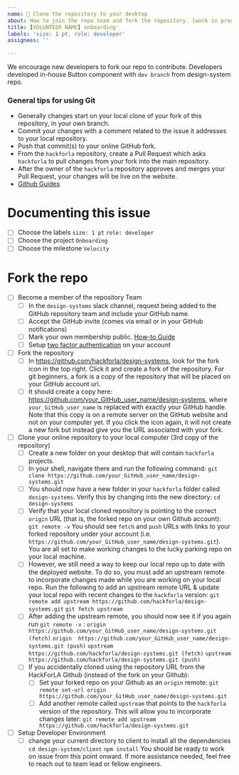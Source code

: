 ```yaml
---
name: 📱 Clone the repository to your desktop
about: How to join the repo team and fork the repository. [work in progress]
title: [VOLUNTEER NAME] onboarding'
labels: 'size: 1 pt, role: developer'
assignees: ''

---
```

We encourage new developers to fork our repo to contribute. Developers developed in-house Button component with `dev branch` from design-system repo.

### General tips for using Git

* Generally changes start on your local clone of your fork of this repository, in your own branch.
* Commit your changes with a comment related to the issue it addresses to your local repository.
* Push that commit(s) to your online GitHub fork.
* From the `hackforla` repository, create a Pull Request which asks `hackforla` to pull changes from your fork into the main repository.
* After the owner of the `hackforla` repository approves and merges your Pull Request, your changes will be live on the website. 
* [Github Guides](https://guides.github.com/) 

# Documenting this issue
- [ ] Choose the labels `size: 1 pt` `role: developer`
- [ ] Choose the project `Onboarding`
- [ ] Choose the milestone `Velocity`

# Fork the repo 

- [ ] Become a member of the repository Team
  - [ ] In the `design-systems` slack channel, request being added to the GitHub repository team and include your GitHub name. 
  - [ ] Accept the GitHub invite (comes via email or in your GitHub notifications)
  - [ ] Mark your own membership public. [How-to Guide](https://help.github.com/en/articles/publicizing-or-hiding-organization-membership#changing-the-visibility-of-your-organization-membership)
  - [ ] Setup [two factor authentication](https://docs.github.com/en/github/authenticating-to-github/configuring-two-factor-authentication) on your account
- [ ] Fork the repository
  - [ ] In https://github.com/hackforla/design-systems, look for the fork icon in the top right. Click it and create a fork of the repository. For git beginners, a fork is a copy of the repository that will be placed on your GitHub account url.
  - [ ] It should create a copy here: https://github.com/your_GitHub_user_name/design-systems, where `your_GitHub_user_name` is replaced with exactly your GitHub handle. Note that this copy is on a remote server on the GitHub website and not on your computer yet. If you click the icon again, it will not create a new fork but instead give you the URL associated with your fork.
- [ ] Clone your online repository to your local computer (3rd copy of the repository)
  - [ ] Create a new folder on your desktop that will contain `hackforla` projects.
  - [ ] In your shell, navigate there and run the following command: ```git clone https://github.com/your_GitHub_user_name/design-systems.git```
  - [ ] You should now have a new folder in your `hackforla` folder called `design-systems`. Verify this by changing into the new directory: ```cd design-systems```
  - [ ] Verify that your local cloned repository is pointing to the correct `origin` URL (that is, the forked repo on your own Github account): ```git remote -v``` You should see `fetch` and `push` URLs with links to your forked repository under your account (i.e. `https://github.com/your_GitHub_user_name/design-systems.git`). You are all set to make working changes to the lucky parking repo on your local machine.
  - [ ] However, we still need a way to keep our local repo up to date with the deployed website. To do so, you must add an upstream remote to incorporate changes made while you are working on your local repo. Run the following to add an upstream remote URL & update your local repo with recent changes to the `hackforla` version: ```git remote add upstream https://github.com/hackforla/design-systems.git``` ```git fetch upstream```
  - [ ] After adding the upstream remote, you should now see it if you again run `git remote -v` : ```origin  https://github.com/your_GitHub_user_name/design-systems.git (fetch)``` ```origin  https://github.com/your_GitHub_user_name/design-systems.git (push)``` ```upstream        https://github.com/hackforla/design-systems.git (fetch)``` ```upstream        https://github.com/hackforla/design-systems.git (push)```
  - [ ] If you accidentally cloned using the repository URL from the HackForLA Github (instead of the fork on your Github):
    - [ ] Set your forked repo on your Github as an `origin` remote: ```git remote set-url origin https://github.com/your_GitHub_user_name/design-systems.git```
    - [ ] Add another remote called `upstream` that points to the `hackforla` version of the repository. This will allow you to incorporate changes later: ```git remote add upstream https://github.com/hackforla/design-systems.git```
- [ ] Setup Developer Environment
  - [ ] change your current directory to client to install all the dependencies ```cd design-system/client``` ```npm install``` You should be ready to work on issue from this point onward. If more assistance needed, feel free to reach out to team lead or fellow engineers.
